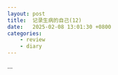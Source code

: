 ```yaml
---
layout: post
title:  记录生病的自己(12)
date:   2025-02-08 13:01:30 +0800
categories: 
    - review
    - diary
---
```


...